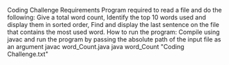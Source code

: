 Coding Challenge Requirements
Program required to read a file and do the following:
Give a total word count,
Identify the top 10 words used and display them in sorted order,
Find and display the last sentence on the file that contains the most used word.
How to run the program: 
           Compile using javac and run the program by passing the absolute path of the input file as an argument
           javac word_Count.java
           java word_Count "Coding Challenge.txt"
